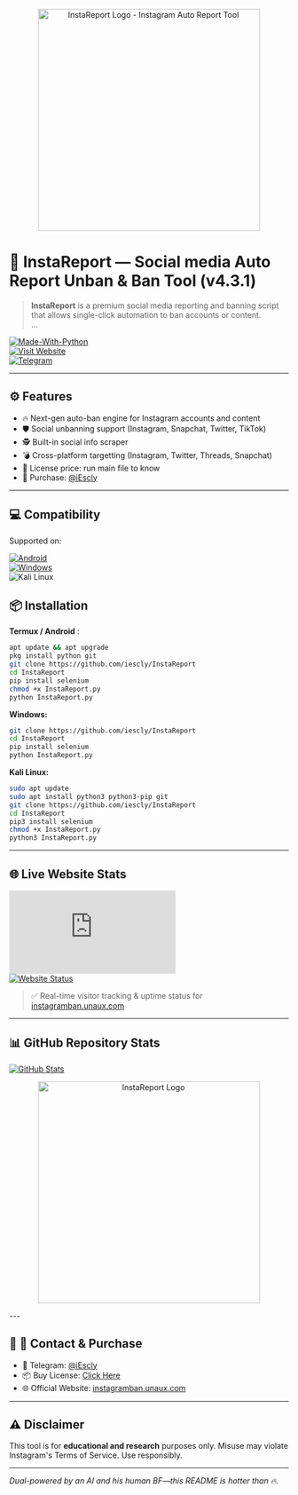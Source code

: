 <p align="center">
  <img src="InstaReport-Logo.png" width="400px" alt="InstaReport Logo - Instagram Auto Report Tool">
</p>

# 🚫 InstaReport — Social media Auto Report Unban & Ban Tool (v4.3.1)

> **InstaReport** is a premium social media reporting and banning script that allows single-click automation to ban accounts or content.  
...

[![Made-With-Python](http://ForTheBadge.com/images/badges/made-with-python.svg)](https://www.python.org/)  
[![Visit Website](https://img.shields.io/badge/Visit%20Website-Click%20Here-blue?style=for-the-badge)](http://instagramban.unaux.com/)  
[![Telegram](https://img.shields.io/badge/Telegram-2CA5E0?style=for-the-badge&logo=telegram&logoColor=white)](https://t.me/iEscly)

---

## ⚙️ Features

- 🔥 Next-gen auto-ban engine for Instagram accounts and content  
- 🛡️ Social unbanning support (Instagram, Snapchat, Twitter, TikTok)  
- 🕵️ Built-in social info scraper  
- 💣 Cross-platform targetting (Instagram, Twitter, Threads, Snapchat)  
- 🎯 License price: run main file to know
- 🤝 Purchase: [@iEscly](https://t.me/iEscly)

---

## 💻 Compatibility

Supported on:

[![Android](https://img.shields.io/badge/Android-3DDC84?style=for-the-badge&logo=android)](https://t.me/iEscly)  
[![Windows](https://img.shields.io/badge/Windows-0078D6?style=for-the-badge&logo=windows)](https://t.me/iEscly)  
![Kali Linux](https://img.shields.io/badge/-Kali%20Linux-lightgrey)

## 📦 Installation

**Termux / Android** :
```bash
apt update && apt upgrade
pkg install python git
git clone https://github.com/iescly/InstaReport
cd InstaReport
pip install selenium
chmod +x InstaReport.py
python InstaReport.py
```

**Windows:**
```bash
git clone https://github.com/iescly/InstaReport
cd InstaReport
pip install selenium
python InstaReport.py
```

**Kali Linux:**
```bash
sudo apt update
sudo apt install python3 python3-pip git
git clone https://github.com/iescly/InstaReport
cd InstaReport
pip3 install selenium
chmod +x InstaReport.py
python3 InstaReport.py
```

---

## 🌐 Live Website Stats

![Visitor Count](https://shinycounter.com/count.php?user=instareport&style=0006)  
[![Website Status](https://stats.uptimerobot.com/GNoXKUztm1)](https://stats.uptimerobot.com/GNoXKUztm1)

> ✅ Real-time visitor tracking & uptime status for [instagramban.unaux.com](http://instagramban.unaux.com)

---

## 📊 GitHub Repository Stats

[![GitHub Stats](https://github-readme-stats.vercel.app/api?username=iescly&theme=blue-green)](https://github.com/iescly)

<p align="center">
  <img src="InstaReport-Logo.png" width="400px" alt="InstaReport Logo">
</p>
---

## 🎯 📩 Contact & Purchase

- 💬 Telegram: [@iEscly](https://t.me/iEscly)  
- 📦 Buy License: [Click Here](https://t.me/iEscly)  
- 🌐 Official Website: [instagramban.unaux.com](http://instagramban.unaux.com)  

---

## ⚠️ Disclaimer

This tool is for **educational and research** purposes only. Misuse may violate Instagram's Terms of Service. Use responsibly.

---

*Dual-powered by an AI and his human BF—this README is hotter than 🔥.*
